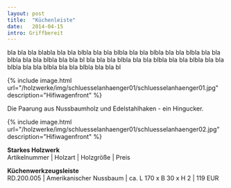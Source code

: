 ```yaml
---
layout: post
title:  "Küchenleiste"
date:   2014-04-15
intro: Griffbereit
---
```


bla bla bla blabla bla bla blbla bla bla blbla bla bla blbla bla bla blbla bla bla blbla bla bla blbla bla bla bl
bla bla bla blbla bla bla blbla bla bla blbla bla bla blbla bla bla blbla bla bla blbla bla bla bl

{% include image.html url="/holzwerke/img/schluesselanhaenger01/schluesselanhaenger01.jpg" description="Hifiwagenfront" %}

Die Paarung aus Nussbaumholz und Edelstahlhaken - ein Hingucker.

{% include image.html url="/holzwerke/img/schluesselanhaenger01/schluesselanhaenger02.jpg" description="Hifiwagenfront" %}


**Starkes Holzwerk**   
Artikelnummer \| Holzart \| Holzgröße \| Preis

**Küchenwerkzeugsleiste**    
RD.200.005  \| 	Amerikanischer Nussbaum \| ca. L 170 x B 30 x H 2 \| 119 EUR
